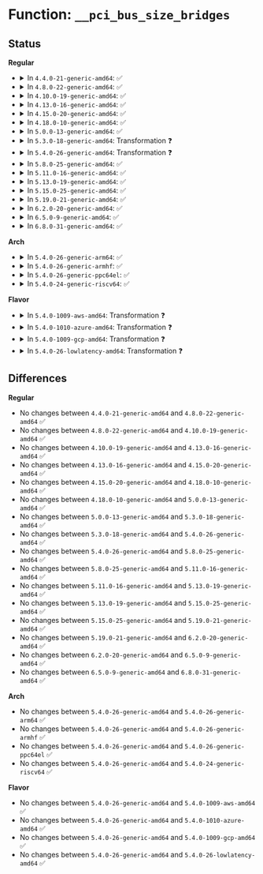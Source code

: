 # Function: <code>__pci_bus_size_bridges</code>

## Status
<b>Regular</b>
<ul>
<li>
<details>
<summary>In <code>4.4.0-21-generic-amd64</code>: ✅</summary>

```c
void __pci_bus_size_bridges(struct pci_bus * bus, struct list_head * realloc_head)
```

```json
{
  "name": "__pci_bus_size_bridges",
  "collision_type": "Unique Global",
  "inline_type": "No",
  "funcs": [
    {
      "addr": 18446744071583299904,
      "name": "__pci_bus_size_bridges",
      "external": true,
      "loc": "drivers/pci/setup-bus.c:1220",
      "file": "drivers/pci/setup-bus.c",
      "inline": "seen, unknown",
      "caller_inline": [],
      "caller_func": [
        "drivers/pci/setup-bus.c:__pci_bus_size_bridges",
        "drivers/pci/setup-bus.c:pci_bus_size_bridges",
        "drivers/pci/setup-bus.c:pci_assign_unassigned_bridge_resources",
        "drivers/pci/setup-bus.c:pci_assign_unassigned_bridge_resources",
        "drivers/pci/setup-bus.c:pci_assign_unassigned_root_bus_resources",
        "drivers/pci/setup-bus.c:pci_assign_unassigned_root_bus_resources",
        "drivers/pci/hotplug/acpiphp_glue.c:enable_slot"
      ]
    }
  ],
  "symbols": [
    {
      "addr": 18446744071583299904,
      "name": "__pci_bus_size_bridges",
      "section": ".text",
      "bind": "STB_GLOBAL",
      "size": 2654
    }
  ]
}
```
</details>
</li>
<li>
<details>
<summary>In <code>4.8.0-22-generic-amd64</code>: ✅</summary>

```c
void __pci_bus_size_bridges(struct pci_bus * bus, struct list_head * realloc_head)
```

```json
{
  "name": "__pci_bus_size_bridges",
  "collision_type": "Unique Global",
  "inline_type": "No",
  "funcs": [
    {
      "addr": 18446744071583610880,
      "name": "__pci_bus_size_bridges",
      "external": true,
      "loc": "drivers/pci/setup-bus.c:1224",
      "file": "drivers/pci/setup-bus.c",
      "inline": "seen, unknown",
      "caller_inline": [],
      "caller_func": [
        "drivers/pci/setup-bus.c:pci_assign_unassigned_bridge_resources",
        "drivers/pci/setup-bus.c:pci_assign_unassigned_bridge_resources",
        "drivers/pci/setup-bus.c:pci_assign_unassigned_root_bus_resources",
        "drivers/pci/setup-bus.c:pci_assign_unassigned_root_bus_resources",
        "drivers/pci/setup-bus.c:pci_bus_size_bridges",
        "drivers/pci/setup-bus.c:__pci_bus_size_bridges",
        "drivers/pci/hotplug/acpiphp_glue.c:enable_slot"
      ]
    }
  ],
  "symbols": [
    {
      "addr": 18446744071583610880,
      "name": "__pci_bus_size_bridges",
      "section": ".text",
      "bind": "STB_GLOBAL",
      "size": 2660
    }
  ]
}
```
</details>
</li>
<li>
<details>
<summary>In <code>4.10.0-19-generic-amd64</code>: ✅</summary>

```c
void __pci_bus_size_bridges(struct pci_bus * bus, struct list_head * realloc_head)
```

```json
{
  "name": "__pci_bus_size_bridges",
  "collision_type": "Unique Global",
  "inline_type": "No",
  "funcs": [
    {
      "addr": 18446744071583748080,
      "name": "__pci_bus_size_bridges",
      "external": true,
      "loc": "drivers/pci/setup-bus.c:1225",
      "file": "drivers/pci/setup-bus.c",
      "inline": "seen, unknown",
      "caller_inline": [],
      "caller_func": [
        "drivers/pci/setup-bus.c:pci_assign_unassigned_bridge_resources",
        "drivers/pci/setup-bus.c:pci_assign_unassigned_bridge_resources",
        "drivers/pci/setup-bus.c:pci_assign_unassigned_root_bus_resources",
        "drivers/pci/setup-bus.c:pci_assign_unassigned_root_bus_resources",
        "drivers/pci/setup-bus.c:pci_bus_size_bridges",
        "drivers/pci/setup-bus.c:__pci_bus_size_bridges",
        "drivers/pci/hotplug/acpiphp_glue.c:enable_slot"
      ]
    }
  ],
  "symbols": [
    {
      "addr": 18446744071583748080,
      "name": "__pci_bus_size_bridges",
      "section": ".text",
      "bind": "STB_GLOBAL",
      "size": 2660
    }
  ]
}
```
</details>
</li>
<li>
<details>
<summary>In <code>4.13.0-16-generic-amd64</code>: ✅</summary>

```c
void __pci_bus_size_bridges(struct pci_bus * bus, struct list_head * realloc_head)
```

```json
{
  "name": "__pci_bus_size_bridges",
  "collision_type": "Unique Global",
  "inline_type": "No",
  "funcs": [
    {
      "addr": 18446744071583790048,
      "name": "__pci_bus_size_bridges",
      "external": true,
      "loc": "drivers/pci/setup-bus.c:1216",
      "file": "drivers/pci/setup-bus.c",
      "inline": "seen, unknown",
      "caller_inline": [],
      "caller_func": [
        "drivers/pci/setup-bus.c:pci_assign_unassigned_bridge_resources",
        "drivers/pci/setup-bus.c:pci_assign_unassigned_bridge_resources",
        "drivers/pci/setup-bus.c:pci_assign_unassigned_root_bus_resources",
        "drivers/pci/setup-bus.c:pci_assign_unassigned_root_bus_resources",
        "drivers/pci/setup-bus.c:pci_bus_size_bridges",
        "drivers/pci/setup-bus.c:__pci_bus_size_bridges",
        "drivers/pci/hotplug/acpiphp_glue.c:enable_slot"
      ]
    }
  ],
  "symbols": [
    {
      "addr": 18446744071583790048,
      "name": "__pci_bus_size_bridges",
      "section": ".text",
      "bind": "STB_GLOBAL",
      "size": 2580
    }
  ]
}
```
</details>
</li>
<li>
<details>
<summary>In <code>4.15.0-20-generic-amd64</code>: ✅</summary>

```c
void __pci_bus_size_bridges(struct pci_bus * bus, struct list_head * realloc_head)
```

```json
{
  "name": "__pci_bus_size_bridges",
  "collision_type": "Unique Global",
  "inline_type": "No",
  "funcs": [
    {
      "addr": 18446744071584052528,
      "name": "__pci_bus_size_bridges",
      "external": true,
      "loc": "drivers/pci/setup-bus.c:1216",
      "file": "drivers/pci/setup-bus.c",
      "inline": "seen, unknown",
      "caller_inline": [],
      "caller_func": [
        "drivers/pci/setup-bus.c:pci_reassign_bridge_resources",
        "drivers/pci/setup-bus.c:pci_assign_unassigned_bridge_resources",
        "drivers/pci/setup-bus.c:pci_assign_unassigned_bridge_resources",
        "drivers/pci/setup-bus.c:pci_assign_unassigned_root_bus_resources",
        "drivers/pci/setup-bus.c:pci_assign_unassigned_root_bus_resources",
        "drivers/pci/setup-bus.c:pci_bus_size_bridges",
        "drivers/pci/setup-bus.c:__pci_bus_size_bridges",
        "drivers/pci/hotplug/acpiphp_glue.c:enable_slot"
      ]
    }
  ],
  "symbols": [
    {
      "addr": 18446744071584052528,
      "name": "__pci_bus_size_bridges",
      "section": ".text",
      "bind": "STB_GLOBAL",
      "size": 2580
    }
  ]
}
```
</details>
</li>
<li>
<details>
<summary>In <code>4.18.0-10-generic-amd64</code>: ✅</summary>

```c
void __pci_bus_size_bridges(struct pci_bus * bus, struct list_head * realloc_head)
```

```json
{
  "name": "__pci_bus_size_bridges",
  "collision_type": "Unique Global",
  "inline_type": "No",
  "funcs": [
    {
      "addr": 18446744071584252080,
      "name": "__pci_bus_size_bridges",
      "external": true,
      "loc": "drivers/pci/setup-bus.c:1211",
      "file": "drivers/pci/setup-bus.c",
      "inline": "seen, unknown",
      "caller_inline": [],
      "caller_func": [
        "drivers/pci/setup-bus.c:pci_reassign_bridge_resources",
        "drivers/pci/setup-bus.c:pci_assign_unassigned_bridge_resources",
        "drivers/pci/setup-bus.c:pci_assign_unassigned_bridge_resources",
        "drivers/pci/setup-bus.c:pci_assign_unassigned_root_bus_resources",
        "drivers/pci/setup-bus.c:pci_assign_unassigned_root_bus_resources",
        "drivers/pci/setup-bus.c:pci_bus_size_bridges",
        "drivers/pci/setup-bus.c:__pci_bus_size_bridges",
        "drivers/pci/hotplug/acpiphp_glue.c:enable_slot"
      ]
    }
  ],
  "symbols": [
    {
      "addr": 18446744071584252080,
      "name": "__pci_bus_size_bridges",
      "section": ".text",
      "bind": "STB_GLOBAL",
      "size": 2570
    }
  ]
}
```
</details>
</li>
<li>
<details>
<summary>In <code>5.0.0-13-generic-amd64</code>: ✅</summary>

```c
void __pci_bus_size_bridges(struct pci_bus * bus, struct list_head * realloc_head)
```

```json
{
  "name": "__pci_bus_size_bridges",
  "collision_type": "Unique Global",
  "inline_type": "No",
  "funcs": [
    {
      "addr": 18446744071584341840,
      "name": "__pci_bus_size_bridges",
      "external": true,
      "loc": "drivers/pci/setup-bus.c:1213",
      "file": "drivers/pci/setup-bus.c",
      "inline": "seen, unknown",
      "caller_inline": [],
      "caller_func": [
        "drivers/pci/setup-bus.c:pci_reassign_bridge_resources",
        "drivers/pci/setup-bus.c:pci_assign_unassigned_bridge_resources",
        "drivers/pci/setup-bus.c:pci_assign_unassigned_bridge_resources",
        "drivers/pci/setup-bus.c:pci_assign_unassigned_root_bus_resources",
        "drivers/pci/setup-bus.c:pci_assign_unassigned_root_bus_resources",
        "drivers/pci/setup-bus.c:pci_bus_size_bridges",
        "drivers/pci/setup-bus.c:__pci_bus_size_bridges",
        "drivers/pci/hotplug/acpiphp_glue.c:enable_slot"
      ]
    }
  ],
  "symbols": [
    {
      "addr": 18446744071584341840,
      "name": "__pci_bus_size_bridges",
      "section": ".text",
      "bind": "STB_GLOBAL",
      "size": 2574
    }
  ]
}
```
</details>
</li>
<li>
<details>
<summary>In <code>5.3.0-18-generic-amd64</code>: Transformation ❓</summary>

```c
void __pci_bus_size_bridges(struct pci_bus * bus, struct list_head * realloc_head)
```

```json
{
  "name": "__pci_bus_size_bridges",
  "collision_type": "Unique Global",
  "inline_type": "No",
  "funcs": [
    {
      "addr": 0,
      "name": "__pci_bus_size_bridges",
      "external": true,
      "loc": "drivers/pci/setup-bus.c:1177",
      "file": "drivers/pci/setup-bus.c",
      "inline": "seen, unknown",
      "caller_inline": [],
      "caller_func": [
        "drivers/pci/setup-bus.c:pci_reassign_bridge_resources",
        "drivers/pci/setup-bus.c:pci_assign_unassigned_bridge_resources",
        "drivers/pci/setup-bus.c:pci_assign_unassigned_bridge_resources",
        "drivers/pci/setup-bus.c:pci_assign_unassigned_root_bus_resources",
        "drivers/pci/setup-bus.c:pci_assign_unassigned_root_bus_resources",
        "drivers/pci/setup-bus.c:pci_bus_size_bridges",
        "drivers/pci/setup-bus.c:__pci_bus_size_bridges",
        "drivers/pci/hotplug/acpiphp_glue.c:enable_slot"
      ]
    }
  ],
  "symbols": [
    {
      "addr": 18446744071584541364,
      "name": "__pci_bus_size_bridges.cold",
      "section": ".text",
      "bind": "STB_LOCAL",
      "size": 39
    },
    {
      "addr": 18446744071584535888,
      "name": "__pci_bus_size_bridges",
      "section": ".text",
      "bind": "STB_GLOBAL",
      "size": 2183
    }
  ]
}
```
</details>
</li>
<li>
<details>
<summary>In <code>5.4.0-26-generic-amd64</code>: Transformation ❓</summary>

```c
void __pci_bus_size_bridges(struct pci_bus * bus, struct list_head * realloc_head)
```

```json
{
  "name": "__pci_bus_size_bridges",
  "collision_type": "Unique Global",
  "inline_type": "No",
  "funcs": [
    {
      "addr": 0,
      "name": "__pci_bus_size_bridges",
      "external": true,
      "loc": "drivers/pci/setup-bus.c:1177",
      "file": "drivers/pci/setup-bus.c",
      "inline": "seen, unknown",
      "caller_inline": [],
      "caller_func": [
        "drivers/pci/setup-bus.c:pci_reassign_bridge_resources",
        "drivers/pci/setup-bus.c:pci_assign_unassigned_bridge_resources",
        "drivers/pci/setup-bus.c:pci_assign_unassigned_bridge_resources",
        "drivers/pci/setup-bus.c:pci_assign_unassigned_root_bus_resources",
        "drivers/pci/setup-bus.c:pci_assign_unassigned_root_bus_resources",
        "drivers/pci/setup-bus.c:pci_bus_size_bridges",
        "drivers/pci/setup-bus.c:__pci_bus_size_bridges",
        "drivers/pci/hotplug/acpiphp_glue.c:enable_slot"
      ]
    }
  ],
  "symbols": [
    {
      "addr": 18446744071584676487,
      "name": "__pci_bus_size_bridges.cold",
      "section": ".text",
      "bind": "STB_LOCAL",
      "size": 39
    },
    {
      "addr": 18446744071584671024,
      "name": "__pci_bus_size_bridges",
      "section": ".text",
      "bind": "STB_GLOBAL",
      "size": 2183
    }
  ]
}
```
</details>
</li>
<li>
<details>
<summary>In <code>5.8.0-25-generic-amd64</code>: ✅</summary>

```c
void __pci_bus_size_bridges(struct pci_bus * bus, struct list_head * realloc_head)
```

```json
{
  "name": "__pci_bus_size_bridges",
  "collision_type": "Unique Global",
  "inline_type": "No",
  "funcs": [
    {
      "addr": 18446744071585359088,
      "name": "__pci_bus_size_bridges",
      "external": true,
      "loc": "drivers/pci/setup-bus.c:1202",
      "file": "drivers/pci/setup-bus.c",
      "inline": "seen, unknown",
      "caller_inline": [],
      "caller_func": [
        "drivers/pci/setup-bus.c:pci_assign_unassigned_bus_resources",
        "drivers/pci/setup-bus.c:pci_reassign_bridge_resources",
        "drivers/pci/setup-bus.c:pci_assign_unassigned_bridge_resources",
        "drivers/pci/setup-bus.c:pci_assign_unassigned_bridge_resources",
        "drivers/pci/setup-bus.c:pci_assign_unassigned_root_bus_resources",
        "drivers/pci/setup-bus.c:pci_assign_unassigned_root_bus_resources",
        "drivers/pci/setup-bus.c:pci_bus_size_bridges",
        "drivers/pci/setup-bus.c:__pci_bus_size_bridges",
        "drivers/pci/hotplug/acpiphp_glue.c:enable_slot"
      ]
    }
  ],
  "symbols": [
    {
      "addr": 18446744071585359088,
      "name": "__pci_bus_size_bridges",
      "section": ".text",
      "bind": "STB_GLOBAL",
      "size": 930
    }
  ]
}
```
</details>
</li>
<li>
<details>
<summary>In <code>5.11.0-16-generic-amd64</code>: ✅</summary>

```c
void __pci_bus_size_bridges(struct pci_bus * bus, struct list_head * realloc_head)
```

```json
{
  "name": "__pci_bus_size_bridges",
  "collision_type": "Unique Global",
  "inline_type": "No",
  "funcs": [
    {
      "addr": 18446744071585510832,
      "name": "__pci_bus_size_bridges",
      "external": true,
      "loc": "drivers/pci/setup-bus.c:1203",
      "file": "drivers/pci/setup-bus.c",
      "inline": "seen, unknown",
      "caller_inline": [],
      "caller_func": [
        "drivers/pci/setup-bus.c:pci_assign_unassigned_bus_resources",
        "drivers/pci/setup-bus.c:pci_reassign_bridge_resources",
        "drivers/pci/setup-bus.c:pci_assign_unassigned_bridge_resources",
        "drivers/pci/setup-bus.c:pci_assign_unassigned_bridge_resources",
        "drivers/pci/setup-bus.c:pci_assign_unassigned_root_bus_resources",
        "drivers/pci/setup-bus.c:pci_assign_unassigned_root_bus_resources",
        "drivers/pci/setup-bus.c:pci_bus_size_bridges",
        "drivers/pci/setup-bus.c:__pci_bus_size_bridges",
        "drivers/pci/hotplug/acpiphp_glue.c:enable_slot"
      ]
    }
  ],
  "symbols": [
    {
      "addr": 18446744071585510832,
      "name": "__pci_bus_size_bridges",
      "section": ".text",
      "bind": "STB_GLOBAL",
      "size": 930
    }
  ]
}
```
</details>
</li>
<li>
<details>
<summary>In <code>5.13.0-19-generic-amd64</code>: ✅</summary>

```c
void __pci_bus_size_bridges(struct pci_bus * bus, struct list_head * realloc_head)
```

```json
{
  "name": "__pci_bus_size_bridges",
  "collision_type": "Unique Global",
  "inline_type": "No",
  "funcs": [
    {
      "addr": 18446744071585389296,
      "name": "__pci_bus_size_bridges",
      "external": true,
      "loc": "drivers/pci/setup-bus.c:1203",
      "file": "drivers/pci/setup-bus.c",
      "inline": "seen, unknown",
      "caller_inline": [],
      "caller_func": [
        "drivers/pci/setup-bus.c:pci_assign_unassigned_bus_resources",
        "drivers/pci/setup-bus.c:pci_reassign_bridge_resources",
        "drivers/pci/setup-bus.c:pci_assign_unassigned_bridge_resources",
        "drivers/pci/setup-bus.c:pci_assign_unassigned_bridge_resources",
        "drivers/pci/setup-bus.c:pci_assign_unassigned_root_bus_resources",
        "drivers/pci/setup-bus.c:pci_assign_unassigned_root_bus_resources",
        "drivers/pci/setup-bus.c:pci_bus_size_bridges",
        "drivers/pci/setup-bus.c:__pci_bus_size_bridges",
        "drivers/pci/hotplug/acpiphp_glue.c:enable_slot"
      ]
    }
  ],
  "symbols": [
    {
      "addr": 18446744071585389296,
      "name": "__pci_bus_size_bridges",
      "section": ".text",
      "bind": "STB_GLOBAL",
      "size": 934
    }
  ]
}
```
</details>
</li>
<li>
<details>
<summary>In <code>5.15.0-25-generic-amd64</code>: ✅</summary>

```c
void __pci_bus_size_bridges(struct pci_bus * bus, struct list_head * realloc_head)
```

```json
{
  "name": "__pci_bus_size_bridges",
  "collision_type": "Unique Global",
  "inline_type": "No",
  "funcs": [
    {
      "addr": 18446744071585850928,
      "name": "__pci_bus_size_bridges",
      "external": true,
      "loc": "drivers/pci/setup-bus.c:1203",
      "file": "drivers/pci/setup-bus.c",
      "inline": "seen, unknown",
      "caller_inline": [],
      "caller_func": [
        "drivers/pci/setup-bus.c:pci_assign_unassigned_bus_resources",
        "drivers/pci/setup-bus.c:pci_reassign_bridge_resources",
        "drivers/pci/setup-bus.c:pci_assign_unassigned_bridge_resources",
        "drivers/pci/setup-bus.c:pci_assign_unassigned_bridge_resources",
        "drivers/pci/setup-bus.c:pci_assign_unassigned_root_bus_resources",
        "drivers/pci/setup-bus.c:pci_assign_unassigned_root_bus_resources",
        "drivers/pci/setup-bus.c:pci_bus_size_bridges",
        "drivers/pci/setup-bus.c:__pci_bus_size_bridges",
        "drivers/pci/hotplug/acpiphp_glue.c:enable_slot"
      ]
    }
  ],
  "symbols": [
    {
      "addr": 18446744071585850928,
      "name": "__pci_bus_size_bridges",
      "section": ".text",
      "bind": "STB_GLOBAL",
      "size": 934
    }
  ]
}
```
</details>
</li>
<li>
<details>
<summary>In <code>5.19.0-21-generic-amd64</code>: ✅</summary>

```c
void __pci_bus_size_bridges(struct pci_bus * bus, struct list_head * realloc_head)
```

```json
{
  "name": "__pci_bus_size_bridges",
  "collision_type": "Unique Global",
  "inline_type": "No",
  "funcs": [
    {
      "addr": 18446744071587044112,
      "name": "__pci_bus_size_bridges",
      "external": true,
      "loc": "drivers/pci/setup-bus.c:1203",
      "file": "drivers/pci/setup-bus.c",
      "inline": "seen, unknown",
      "caller_inline": [],
      "caller_func": [
        "drivers/pci/setup-bus.c:pci_assign_unassigned_bus_resources",
        "drivers/pci/setup-bus.c:pci_reassign_bridge_resources",
        "drivers/pci/setup-bus.c:pci_assign_unassigned_bridge_resources",
        "drivers/pci/setup-bus.c:pci_assign_unassigned_bridge_resources",
        "drivers/pci/setup-bus.c:pci_assign_unassigned_root_bus_resources",
        "drivers/pci/setup-bus.c:pci_assign_unassigned_root_bus_resources",
        "drivers/pci/setup-bus.c:pci_bus_size_bridges",
        "drivers/pci/setup-bus.c:__pci_bus_size_bridges",
        "drivers/pci/hotplug/acpiphp_glue.c:enable_slot"
      ]
    }
  ],
  "symbols": [
    {
      "addr": 18446744071587044112,
      "name": "__pci_bus_size_bridges",
      "section": ".text",
      "bind": "STB_GLOBAL",
      "size": 819
    }
  ]
}
```
</details>
</li>
<li>
<details>
<summary>In <code>6.2.0-20-generic-amd64</code>: ✅</summary>

```c
void __pci_bus_size_bridges(struct pci_bus * bus, struct list_head * realloc_head)
```

```json
{
  "name": "__pci_bus_size_bridges",
  "collision_type": "Unique Global",
  "inline_type": "No",
  "funcs": [
    {
      "addr": 18446744071588224896,
      "name": "__pci_bus_size_bridges",
      "external": true,
      "loc": "drivers/pci/setup-bus.c:1203",
      "file": "drivers/pci/setup-bus.c",
      "inline": "seen, unknown",
      "caller_inline": [],
      "caller_func": [
        "drivers/pci/setup-bus.c:pci_assign_unassigned_bus_resources",
        "drivers/pci/setup-bus.c:pci_reassign_bridge_resources",
        "drivers/pci/setup-bus.c:pci_assign_unassigned_bridge_resources",
        "drivers/pci/setup-bus.c:pci_assign_unassigned_bridge_resources",
        "drivers/pci/setup-bus.c:pci_assign_unassigned_root_bus_resources",
        "drivers/pci/setup-bus.c:pci_assign_unassigned_root_bus_resources",
        "drivers/pci/setup-bus.c:pci_bus_size_bridges",
        "drivers/pci/setup-bus.c:__pci_bus_size_bridges",
        "drivers/pci/hotplug/acpiphp_glue.c:enable_slot"
      ]
    }
  ],
  "symbols": [
    {
      "addr": 18446744071588224896,
      "name": "__pci_bus_size_bridges",
      "section": ".text",
      "bind": "STB_GLOBAL",
      "size": 819
    }
  ]
}
```
</details>
</li>
<li>
<details>
<summary>In <code>6.5.0-9-generic-amd64</code>: ✅</summary>

```c
void __pci_bus_size_bridges(struct pci_bus * bus, struct list_head * realloc_head)
```

```json
{
  "name": "__pci_bus_size_bridges",
  "collision_type": "Unique Global",
  "inline_type": "No",
  "funcs": [
    {
      "addr": 18446744071588500368,
      "name": "__pci_bus_size_bridges",
      "external": true,
      "loc": "drivers/pci/setup-bus.c:1198",
      "file": "drivers/pci/setup-bus.c",
      "inline": "seen, unknown",
      "caller_inline": [],
      "caller_func": [
        "drivers/pci/setup-bus.c:pci_assign_unassigned_bus_resources",
        "drivers/pci/setup-bus.c:pci_reassign_bridge_resources",
        "drivers/pci/setup-bus.c:pci_assign_unassigned_bridge_resources",
        "drivers/pci/setup-bus.c:pci_assign_unassigned_bridge_resources",
        "drivers/pci/setup-bus.c:pci_assign_unassigned_root_bus_resources",
        "drivers/pci/setup-bus.c:pci_assign_unassigned_root_bus_resources",
        "drivers/pci/setup-bus.c:pci_bus_size_bridges",
        "drivers/pci/setup-bus.c:__pci_bus_size_bridges",
        "drivers/pci/hotplug/acpiphp_glue.c:enable_slot"
      ]
    }
  ],
  "symbols": [
    {
      "addr": 18446744071588500368,
      "name": "__pci_bus_size_bridges",
      "section": ".text",
      "bind": "STB_GLOBAL",
      "size": 819
    }
  ]
}
```
</details>
</li>
<li>
<details>
<summary>In <code>6.8.0-31-generic-amd64</code>: ✅</summary>

```c
void __pci_bus_size_bridges(struct pci_bus * bus, struct list_head * realloc_head)
```

```json
{
  "name": "__pci_bus_size_bridges",
  "collision_type": "Unique Global",
  "inline_type": "No",
  "funcs": [
    {
      "addr": 18446744071588798768,
      "name": "__pci_bus_size_bridges",
      "external": true,
      "loc": "drivers/pci/setup-bus.c:1208",
      "file": "drivers/pci/setup-bus.c",
      "inline": "seen, unknown",
      "caller_inline": [],
      "caller_func": [
        "drivers/pci/setup-bus.c:pci_assign_unassigned_bus_resources",
        "drivers/pci/setup-bus.c:pci_reassign_bridge_resources",
        "drivers/pci/setup-bus.c:pci_assign_unassigned_bridge_resources",
        "drivers/pci/setup-bus.c:pci_assign_unassigned_bridge_resources",
        "drivers/pci/setup-bus.c:pci_assign_unassigned_root_bus_resources",
        "drivers/pci/setup-bus.c:pci_assign_unassigned_root_bus_resources",
        "drivers/pci/setup-bus.c:pci_bus_size_bridges",
        "drivers/pci/setup-bus.c:__pci_bus_size_bridges",
        "drivers/pci/hotplug/acpiphp_glue.c:enable_slot"
      ]
    }
  ],
  "symbols": [
    {
      "addr": 18446744071588798768,
      "name": "__pci_bus_size_bridges",
      "section": ".text",
      "bind": "STB_GLOBAL",
      "size": 819
    }
  ]
}
```
</details>
</li>
</ul>
<b>Arch</b>
<ul>
<li>
<details>
<summary>In <code>5.4.0-26-generic-arm64</code>: ✅</summary>

```c
void __pci_bus_size_bridges(struct pci_bus * bus, struct list_head * realloc_head)
```

```json
{
  "name": "__pci_bus_size_bridges",
  "collision_type": "Unique Global",
  "inline_type": "No",
  "funcs": [
    {
      "addr": 18446603336496920688,
      "name": "__pci_bus_size_bridges",
      "external": true,
      "loc": "drivers/pci/setup-bus.c:1177",
      "file": "drivers/pci/setup-bus.c",
      "inline": "seen, unknown",
      "caller_inline": [],
      "caller_func": [
        "drivers/pci/setup-bus.c:pci_reassign_bridge_resources",
        "drivers/pci/setup-bus.c:pci_assign_unassigned_bridge_resources",
        "drivers/pci/setup-bus.c:pci_assign_unassigned_bridge_resources",
        "drivers/pci/setup-bus.c:pci_assign_unassigned_root_bus_resources",
        "drivers/pci/setup-bus.c:pci_assign_unassigned_root_bus_resources",
        "drivers/pci/setup-bus.c:pci_bus_size_bridges",
        "drivers/pci/setup-bus.c:__pci_bus_size_bridges",
        "drivers/pci/hotplug/acpiphp_glue.c:enable_slot"
      ]
    }
  ],
  "symbols": [
    {
      "addr": 18446603336496920688,
      "name": "__pci_bus_size_bridges",
      "section": ".text",
      "bind": "STB_GLOBAL",
      "size": 2080
    }
  ]
}
```
</details>
</li>
<li>
<details>
<summary>In <code>5.4.0-26-generic-armhf</code>: ✅</summary>

```c
void __pci_bus_size_bridges(struct pci_bus * bus, struct list_head * realloc_head)
```

```json
{
  "name": "__pci_bus_size_bridges",
  "collision_type": "Unique Global",
  "inline_type": "No",
  "funcs": [
    {
      "addr": 3230196324,
      "name": "__pci_bus_size_bridges",
      "external": true,
      "loc": "drivers/pci/setup-bus.c:1177",
      "file": "drivers/pci/setup-bus.c",
      "inline": "seen, unknown",
      "caller_inline": [],
      "caller_func": [
        "drivers/pci/setup-bus.c:pci_reassign_bridge_resources",
        "drivers/pci/setup-bus.c:pci_assign_unassigned_bridge_resources",
        "drivers/pci/setup-bus.c:pci_assign_unassigned_bridge_resources",
        "drivers/pci/setup-bus.c:pci_assign_unassigned_root_bus_resources",
        "drivers/pci/setup-bus.c:pci_assign_unassigned_root_bus_resources",
        "drivers/pci/setup-bus.c:pci_bus_size_bridges",
        "drivers/pci/setup-bus.c:__pci_bus_size_bridges"
      ]
    }
  ],
  "symbols": [
    {
      "addr": 3230196324,
      "name": "__pci_bus_size_bridges",
      "section": ".text",
      "bind": "STB_GLOBAL",
      "size": 2272
    }
  ]
}
```
</details>
</li>
<li>
<details>
<summary>In <code>5.4.0-26-generic-ppc64el</code>: ✅</summary>

```c
void __pci_bus_size_bridges(struct pci_bus * bus, struct list_head * realloc_head)
```

```json
{
  "name": "__pci_bus_size_bridges",
  "collision_type": "Unique Global",
  "inline_type": "No",
  "funcs": [
    {
      "addr": 13835058055291018448,
      "name": "__pci_bus_size_bridges",
      "external": true,
      "loc": "drivers/pci/setup-bus.c:1177",
      "file": "drivers/pci/setup-bus.c",
      "inline": "seen, unknown",
      "caller_inline": [],
      "caller_func": [
        "drivers/pci/setup-bus.c:pci_assign_unassigned_bus_resources",
        "drivers/pci/setup-bus.c:pci_reassign_bridge_resources",
        "drivers/pci/setup-bus.c:pci_assign_unassigned_bridge_resources",
        "drivers/pci/setup-bus.c:pci_assign_unassigned_bridge_resources",
        "drivers/pci/setup-bus.c:pci_assign_unassigned_root_bus_resources",
        "drivers/pci/setup-bus.c:pci_assign_unassigned_root_bus_resources",
        "drivers/pci/setup-bus.c:pci_bus_size_bridges",
        "drivers/pci/setup-bus.c:__pci_bus_size_bridges"
      ]
    }
  ],
  "symbols": [
    {
      "addr": 13835058055291018448,
      "name": "__pci_bus_size_bridges",
      "section": ".text",
      "bind": "STB_GLOBAL",
      "size": 2608
    }
  ]
}
```
</details>
</li>
<li>
<details>
<summary>In <code>5.4.0-24-generic-riscv64</code>: ✅</summary>

```c
void __pci_bus_size_bridges(struct pci_bus * bus, struct list_head * realloc_head)
```

```json
{
  "name": "__pci_bus_size_bridges",
  "collision_type": "Unique Global",
  "inline_type": "No",
  "funcs": [
    {
      "addr": 18446743936275606374,
      "name": "__pci_bus_size_bridges",
      "external": true,
      "loc": "drivers/pci/setup-bus.c:1177",
      "file": "drivers/pci/setup-bus.c",
      "inline": "seen, unknown",
      "caller_inline": [],
      "caller_func": [
        "drivers/pci/setup-bus.c:pci_reassign_bridge_resources",
        "drivers/pci/setup-bus.c:pci_assign_unassigned_bridge_resources",
        "drivers/pci/setup-bus.c:pci_assign_unassigned_bridge_resources",
        "drivers/pci/setup-bus.c:pci_assign_unassigned_root_bus_resources",
        "drivers/pci/setup-bus.c:pci_assign_unassigned_root_bus_resources",
        "drivers/pci/setup-bus.c:pci_bus_size_bridges",
        "drivers/pci/setup-bus.c:__pci_bus_size_bridges"
      ]
    }
  ],
  "symbols": [
    {
      "addr": 18446743936275606374,
      "name": "__pci_bus_size_bridges",
      "section": ".text",
      "bind": "STB_GLOBAL",
      "size": 1842
    }
  ]
}
```
</details>
</li>
</ul>
<b>Flavor</b>
<ul>
<li>
<details>
<summary>In <code>5.4.0-1009-aws-amd64</code>: Transformation ❓</summary>

```c
void __pci_bus_size_bridges(struct pci_bus * bus, struct list_head * realloc_head)
```

```json
{
  "name": "__pci_bus_size_bridges",
  "collision_type": "Unique Global",
  "inline_type": "No",
  "funcs": [
    {
      "addr": 0,
      "name": "__pci_bus_size_bridges",
      "external": true,
      "loc": "drivers/pci/setup-bus.c:1177",
      "file": "drivers/pci/setup-bus.c",
      "inline": "seen, unknown",
      "caller_inline": [],
      "caller_func": [
        "drivers/pci/setup-bus.c:pci_reassign_bridge_resources",
        "drivers/pci/setup-bus.c:pci_assign_unassigned_bridge_resources",
        "drivers/pci/setup-bus.c:pci_assign_unassigned_bridge_resources",
        "drivers/pci/setup-bus.c:pci_assign_unassigned_root_bus_resources",
        "drivers/pci/setup-bus.c:pci_assign_unassigned_root_bus_resources",
        "drivers/pci/setup-bus.c:pci_bus_size_bridges",
        "drivers/pci/setup-bus.c:__pci_bus_size_bridges",
        "drivers/pci/hotplug/acpiphp_glue.c:enable_slot"
      ]
    }
  ],
  "symbols": [
    {
      "addr": 18446744071584626955,
      "name": "__pci_bus_size_bridges.cold",
      "section": ".text",
      "bind": "STB_LOCAL",
      "size": 39
    },
    {
      "addr": 18446744071584621488,
      "name": "__pci_bus_size_bridges",
      "section": ".text",
      "bind": "STB_GLOBAL",
      "size": 2183
    }
  ]
}
```
</details>
</li>
<li>
<details>
<summary>In <code>5.4.0-1010-azure-amd64</code>: Transformation ❓</summary>

```c
void __pci_bus_size_bridges(struct pci_bus * bus, struct list_head * realloc_head)
```

```json
{
  "name": "__pci_bus_size_bridges",
  "collision_type": "Unique Global",
  "inline_type": "No",
  "funcs": [
    {
      "addr": 0,
      "name": "__pci_bus_size_bridges",
      "external": true,
      "loc": "drivers/pci/setup-bus.c:1177",
      "file": "drivers/pci/setup-bus.c",
      "inline": "seen, unknown",
      "caller_inline": [],
      "caller_func": [
        "drivers/pci/setup-bus.c:pci_reassign_bridge_resources",
        "drivers/pci/setup-bus.c:pci_assign_unassigned_bridge_resources",
        "drivers/pci/setup-bus.c:pci_assign_unassigned_bridge_resources",
        "drivers/pci/setup-bus.c:pci_assign_unassigned_root_bus_resources",
        "drivers/pci/setup-bus.c:pci_assign_unassigned_root_bus_resources",
        "drivers/pci/setup-bus.c:pci_bus_size_bridges",
        "drivers/pci/setup-bus.c:__pci_bus_size_bridges",
        "drivers/pci/hotplug/acpiphp_glue.c:enable_slot"
      ]
    }
  ],
  "symbols": [
    {
      "addr": 18446744071584556775,
      "name": "__pci_bus_size_bridges.cold",
      "section": ".text",
      "bind": "STB_LOCAL",
      "size": 39
    },
    {
      "addr": 18446744071584551312,
      "name": "__pci_bus_size_bridges",
      "section": ".text",
      "bind": "STB_GLOBAL",
      "size": 2183
    }
  ]
}
```
</details>
</li>
<li>
<details>
<summary>In <code>5.4.0-1009-gcp-amd64</code>: Transformation ❓</summary>

```c
void __pci_bus_size_bridges(struct pci_bus * bus, struct list_head * realloc_head)
```

```json
{
  "name": "__pci_bus_size_bridges",
  "collision_type": "Unique Global",
  "inline_type": "No",
  "funcs": [
    {
      "addr": 0,
      "name": "__pci_bus_size_bridges",
      "external": true,
      "loc": "drivers/pci/setup-bus.c:1177",
      "file": "drivers/pci/setup-bus.c",
      "inline": "seen, unknown",
      "caller_inline": [],
      "caller_func": [
        "drivers/pci/setup-bus.c:pci_reassign_bridge_resources",
        "drivers/pci/setup-bus.c:pci_assign_unassigned_bridge_resources",
        "drivers/pci/setup-bus.c:pci_assign_unassigned_bridge_resources",
        "drivers/pci/setup-bus.c:pci_assign_unassigned_root_bus_resources",
        "drivers/pci/setup-bus.c:pci_assign_unassigned_root_bus_resources",
        "drivers/pci/setup-bus.c:pci_bus_size_bridges",
        "drivers/pci/setup-bus.c:__pci_bus_size_bridges",
        "drivers/pci/hotplug/acpiphp_glue.c:enable_slot"
      ]
    }
  ],
  "symbols": [
    {
      "addr": 18446744071584626647,
      "name": "__pci_bus_size_bridges.cold",
      "section": ".text",
      "bind": "STB_LOCAL",
      "size": 39
    },
    {
      "addr": 18446744071584621184,
      "name": "__pci_bus_size_bridges",
      "section": ".text",
      "bind": "STB_GLOBAL",
      "size": 2183
    }
  ]
}
```
</details>
</li>
<li>
<details>
<summary>In <code>5.4.0-26-lowlatency-amd64</code>: Transformation ❓</summary>

```c
void __pci_bus_size_bridges(struct pci_bus * bus, struct list_head * realloc_head)
```

```json
{
  "name": "__pci_bus_size_bridges",
  "collision_type": "Unique Global",
  "inline_type": "No",
  "funcs": [
    {
      "addr": 0,
      "name": "__pci_bus_size_bridges",
      "external": true,
      "loc": "drivers/pci/setup-bus.c:1177",
      "file": "drivers/pci/setup-bus.c",
      "inline": "seen, unknown",
      "caller_inline": [],
      "caller_func": [
        "drivers/pci/setup-bus.c:pci_reassign_bridge_resources",
        "drivers/pci/setup-bus.c:pci_assign_unassigned_bridge_resources",
        "drivers/pci/setup-bus.c:pci_assign_unassigned_bridge_resources",
        "drivers/pci/setup-bus.c:pci_assign_unassigned_root_bus_resources",
        "drivers/pci/setup-bus.c:pci_assign_unassigned_root_bus_resources",
        "drivers/pci/setup-bus.c:pci_bus_size_bridges",
        "drivers/pci/setup-bus.c:__pci_bus_size_bridges",
        "drivers/pci/hotplug/acpiphp_glue.c:enable_slot"
      ]
    }
  ],
  "symbols": [
    {
      "addr": 18446744071584734343,
      "name": "__pci_bus_size_bridges.cold",
      "section": ".text",
      "bind": "STB_LOCAL",
      "size": 39
    },
    {
      "addr": 18446744071584728880,
      "name": "__pci_bus_size_bridges",
      "section": ".text",
      "bind": "STB_GLOBAL",
      "size": 2183
    }
  ]
}
```
</details>
</li>
</ul>

## Differences
<b>Regular</b>
<ul>
<li>
No changes between <code>4.4.0-21-generic-amd64</code> and <code>4.8.0-22-generic-amd64</code> ✅
</li>
<li>
No changes between <code>4.8.0-22-generic-amd64</code> and <code>4.10.0-19-generic-amd64</code> ✅
</li>
<li>
No changes between <code>4.10.0-19-generic-amd64</code> and <code>4.13.0-16-generic-amd64</code> ✅
</li>
<li>
No changes between <code>4.13.0-16-generic-amd64</code> and <code>4.15.0-20-generic-amd64</code> ✅
</li>
<li>
No changes between <code>4.15.0-20-generic-amd64</code> and <code>4.18.0-10-generic-amd64</code> ✅
</li>
<li>
No changes between <code>4.18.0-10-generic-amd64</code> and <code>5.0.0-13-generic-amd64</code> ✅
</li>
<li>
No changes between <code>5.0.0-13-generic-amd64</code> and <code>5.3.0-18-generic-amd64</code> ✅
</li>
<li>
No changes between <code>5.3.0-18-generic-amd64</code> and <code>5.4.0-26-generic-amd64</code> ✅
</li>
<li>
No changes between <code>5.4.0-26-generic-amd64</code> and <code>5.8.0-25-generic-amd64</code> ✅
</li>
<li>
No changes between <code>5.8.0-25-generic-amd64</code> and <code>5.11.0-16-generic-amd64</code> ✅
</li>
<li>
No changes between <code>5.11.0-16-generic-amd64</code> and <code>5.13.0-19-generic-amd64</code> ✅
</li>
<li>
No changes between <code>5.13.0-19-generic-amd64</code> and <code>5.15.0-25-generic-amd64</code> ✅
</li>
<li>
No changes between <code>5.15.0-25-generic-amd64</code> and <code>5.19.0-21-generic-amd64</code> ✅
</li>
<li>
No changes between <code>5.19.0-21-generic-amd64</code> and <code>6.2.0-20-generic-amd64</code> ✅
</li>
<li>
No changes between <code>6.2.0-20-generic-amd64</code> and <code>6.5.0-9-generic-amd64</code> ✅
</li>
<li>
No changes between <code>6.5.0-9-generic-amd64</code> and <code>6.8.0-31-generic-amd64</code> ✅
</li>
</ul>
<b>Arch</b>
<ul>
<li>
No changes between <code>5.4.0-26-generic-amd64</code> and <code>5.4.0-26-generic-arm64</code> ✅
</li>
<li>
No changes between <code>5.4.0-26-generic-amd64</code> and <code>5.4.0-26-generic-armhf</code> ✅
</li>
<li>
No changes between <code>5.4.0-26-generic-amd64</code> and <code>5.4.0-26-generic-ppc64el</code> ✅
</li>
<li>
No changes between <code>5.4.0-26-generic-amd64</code> and <code>5.4.0-24-generic-riscv64</code> ✅
</li>
</ul>
<b>Flavor</b>
<ul>
<li>
No changes between <code>5.4.0-26-generic-amd64</code> and <code>5.4.0-1009-aws-amd64</code> ✅
</li>
<li>
No changes between <code>5.4.0-26-generic-amd64</code> and <code>5.4.0-1010-azure-amd64</code> ✅
</li>
<li>
No changes between <code>5.4.0-26-generic-amd64</code> and <code>5.4.0-1009-gcp-amd64</code> ✅
</li>
<li>
No changes between <code>5.4.0-26-generic-amd64</code> and <code>5.4.0-26-lowlatency-amd64</code> ✅
</li>
</ul>
